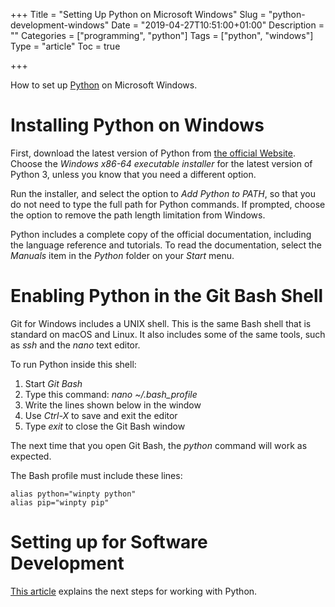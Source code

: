 +++
Title = "Setting Up Python on Microsoft Windows"
Slug = "python-development-windows"
Date = "2019-04-27T10:51:00+01:00"
Description = ""
Categories = ["programming", "python"]
Tags = ["python", "windows"]
Type = "article"
Toc = true

+++

How to set up [Python](https://www.python.org/) on Microsoft Windows.

<!--more-->

# Installing Python on Windows

First, download the latest version of Python from [the official
Website](http://www.python.org/). Choose the _Windows x86-64 executable installer_ for the latest version of Python 3, unless you know that you need a different option.

Run the installer, and select the option to _Add Python to PATH_, so that you do not need to type the full path for Python commands. If prompted, choose the option to remove the path length limitation from Windows.

Python includes a complete copy of the official documentation, including the language reference and tutorials. To read the documentation, select the _Manuals_ item in the _Python_ folder on your _Start_ menu.

# Enabling Python in the Git Bash Shell

Git for Windows includes a UNIX shell. This is the same Bash shell that is standard on macOS and Linux. It also includes some of the same tools, such as _ssh_ and the _nano_ text editor.

To run Python inside this shell:

1. Start _Git Bash_
1. Type this command: _nano ~/.bash_profile_
1. Write the lines shown below in the window
1. Use _Ctrl-X_ to save and exit the editor
1. Type _exit_ to close the Git Bash window

The next time that you open Git Bash, the _python_ command will work as expected.

The Bash profile must include these lines:

```shell
alias python="winpty python"
alias pip="winpty pip"
```

# Setting up for Software Development

[This article](https://www.stuartellis.name/articles/python-getting-started) explains the next steps for working with Python.
